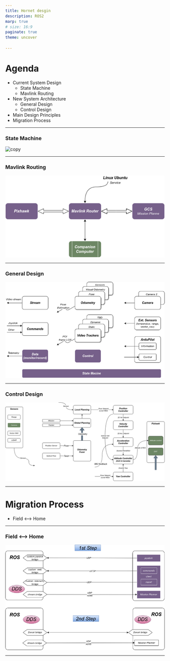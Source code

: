 ```yaml
---
title: Hornet desgin
description: ROS2
marp: true
# size: 16:9
paginate: true
theme: uncover

---
```

# Agenda
- Current System Design
  - State Machine
  - Mavlink Routing
- New System Architecture
  - General Design
  - Control Design
- Main Design Principles
- Migration Process


---
### State Machine
![copy]()

---
### Mavlink Routing
![](images/pix_cc_gcs_block.drawio.png)

---
### General Design
![](images/general_design.drawio.png)

---
### Control Design
![](images/control.drawio.png)

---
# Migration Process
- Field <--> Home

---
### Field <--> Home
![](images/domains.drawio.png)

---